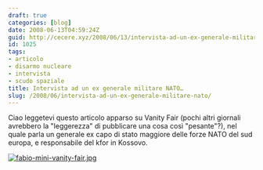 ```yaml
---
draft: true
categories: [blog]
date: 2008-06-13T04:59:24Z
guid: http://cecere.xyz/2008/06/13/intervista-ad-un-ex-generale-militare-nato/
id: 1025
tags:
- articolo
- disarmo nucleare
- intervista
- scudo spaziale
title: Intervista ad un ex generale militare NATO…
slug: /2008/06/intervista-ad-un-ex-generale-militare-nato/
---
```


Ciao leggetevi questo articolo apparso su Vanity Fair (pochi altri giornali avrebbero la "leggerezza" di pubblicare una cosa così "pesante"?), nel quale parla un generale ex capo di stato maggiore delle forze NATO del sud europa, e responsabile del kfor in Kossovo.

[![fabio-mini-vanity-fair.jpg](http://cecere.xyz/wp-content/uploads/sites/3/2008/06/fabio-mini-vanity-fair.jpg)](http://cecere.xyz/wp-content/uploads/sites/3/2008/06/fabio-mini-vanity-fair.pdf "fabio-mini-vanity-fair.pdf")